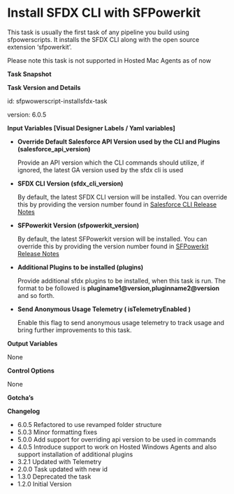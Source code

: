 # Install SFDX CLI with SFPowerkit

This task is usually the first task of any pipeline you build using sfpowerscripts. It installs the SFDX CLI along with the open source extension ‘sfpowerkit’.

Please note this task is not supported in Hosted Mac Agents as of now

**Task Snapshot**

**Task Version and Details**

id: sfpwowerscript-installsfdx-task

version: 6.0.5

**Input Variables \[Visual Designer Labels / Yaml variables\]**

* **Override Default Salesforce API Version used by the CLI and Plugins \(salesforce\_api\_version\)**

  Provide an API version which the CLI commands should utilize, if ignored, the latest GA version used by the sfdx cli is used

* **SFDX CLI Version \(sfdx\_cli\_version\)**

  By default, the latest SFDX CLI version will be installed. You can override this by providing the version number found in [Salesforce CLI Release Notes](https://developer.salesforce.com/media/salesforce-cli/releasenotes.html)

* **SFPowerkit Version \(sfpowerkit\_version\)**

  By default, the latest SFPowerkit version will be installed. You can override this by providing the version number found in [SFPowerkit Release Notes](https://github.com/Accenture/sfpowerkit/releases)

* **Additional Plugins to be installed  \(plugins\)**

  Provide additional sfdx plugins to be installed, when this task is run. The format to be followed is **pluginame1@version,pluginname2@version** and so forth.

* **Send Anonymous Usage Telemetry \( isTelemetryEnabled \)**

  Enable this flag to send anonymous usage telemetry to track usage and bring further improvements to this task.

**Output Variables**

None

**Control Options**

None

**Gotcha’s**

**Changelog**

* 6.0.5 Refactored to use revamped folder structure
* 5.0.3 Minor formatting fixes
* 5.0.0 Add support for overriding api version to be used in commands
* 4.0.5 Introduce support to work on Hosted Windows Agents and also support installation of additional plugins
* 3.2.1 Updated with Telemetry
* 2.0.0 Task updated with new id
* 1.3.0 Deprecated the task 
* 1.2.0 Initial Version

